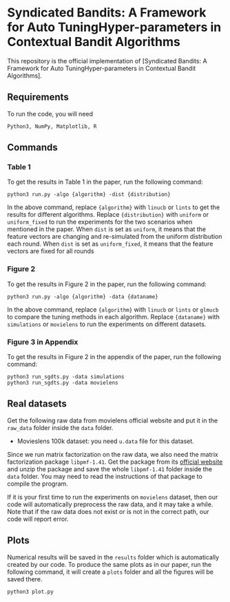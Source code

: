 # Syndicated Bandits: A Framework for Auto TuningHyper-parameters in Contextual Bandit Algorithms

This repository is the official implementation of [Syndicated Bandits: A Framework for Auto TuningHyper-parameters in Contextual Bandit Algorithms].


## Requirements

To run the code, you will need 

```
Python3, NumPy, Matplotlib, R
```


## Commands

### Table 1

To get the results in Table 1 in the paper, run the following command:

```
python3 run.py -algo {algorithm} -dist {distribution}
```

In the above command, replace ``{algorithm}`` with ``linucb`` or ``lints`` to get the results for different algorithms. Replace ``{distribution}`` with ``uniform`` or ``uniform_fixed`` to run the experiments for the two scenarios when mentioned in the paper. When ``dist`` is set as ``uniform``, it means that the feature vectors are changing and re-simulated from the uniform distribution each round. When ``dist`` is set as ``uniform_fixed``, it means that the feature vectors are fixed for all rounds


### Figure 2

To get the results in Figure 2 in the paper, run the following command:

```
python3 run.py -algo {algorithm} -data {dataname}
```

In the above command, replace ``{algorithm}`` with ``linucb`` or ``lints`` or ``glmucb`` to compare the tuning methods in each algorithm. Replace ``{dataname}`` with ``simulations`` or ``movielens`` to run the experiments on different datasets.



### Figure 3 in Appendix

To get the results in Figure 2 in the appendix of the paper, run the following command:
```
python3 run_sgdts.py -data simulations
python3 run_sgdts.py -data movielens
```

## Real datasets

Get the following raw data from movielens official website and put it in the ``raw_data`` folder inside the ``data`` folder.

- Movieslens 100k dataset: you need ``u.data`` file for this dataset.

Since we run matrix factorization on the raw data, we also need the matrix factorization package `libpmf-1.41`. Get the package from its [official website](https://www.cs.utexas.edu/~rofuyu/libpmf/) and unzip the package and save the whole `libpmf-1.41` folder inside the ``data`` folder. You may need to read the instructions of that package to compile the program.

If it is your first time to run the experiments on ``movielens`` dataset, then our code will automatically preprocess the raw data, and it may take a while. Note that if the raw data does not exist or is not in the correct path, our code will report error.



## Plots

Numerical results will be saved in the ``results`` folder which is automatically created by our code. To produce the same plots as in our paper, run the following command, it will create a ``plots`` folder and all the figures will be saved there.

```
python3 plot.py
```
